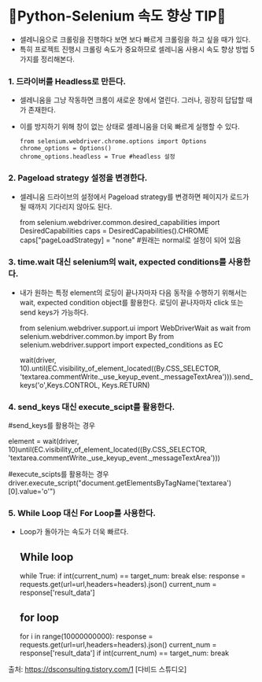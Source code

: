 # 🔔Python-Selenium 속도 향상 TIP🔔

- 셀레니움으로 크롤링을 진행하다 보면 보다 빠르게 크롤링을 하고 싶을 때가 있다.
- 특히 프로젝트 진행시 크롤링 속도가 중요하므로 셀레니움 사용시 속도 향상 방법 5가지를 정리해본다. 

###  1. 드라이버를 Headless로 만든다. 

- 셀레니움을 그냥 작동하면 크롬이 새로운 창에서 열린다. 그러나, 굉장히 답답할 때가 존재한다. 
- 이를 방지하기 위해 창이 없는 상태로 셀레니움을 더욱 빠르게 실행할 수 있다. 

      from selenium.webdriver.chrome.options import Options
      chrome_options = Options()
      chrome_options.headless = True #headless 설정


###  2. Pageload strategy 설정을 변경한다. 

- 셀레니움 드라이브의 설정에서 Pageload strategy를 변경하면 페이지가 로드가 될 때까지 기다리지 않아도 된다. 

  from selenium.webdriver.common.desired_capabilities import DesiredCapabilities
  caps = DesiredCapabilities().CHROME
  caps["pageLoadStrategy] = "none" #원래는 normal로 설정이 되어 있음


### 3. time.wait 대신 selenium의 wait, expected conditions를 사용한다. 

- 내가 원하는 특정 element의 로딩이 끝나자마자 다음 동작을 수행하기 위해서는 wait, expected condition object를 활용한다. 로딩이 끝나자마자 click 또는 send keys가 가능하다. 

  from selenium.webdriver.support.ui import WebDriverWait as wait from selenium.webdriver.common.by import By from selenium.webdriver.support import expected_conditions as EC

  wait(driver, 10).until(EC.visibility_of_element_located((By.CSS_SELECTOR, 'textarea.commentWrite._use_keyup_event._messageTextArea'))).send_keys('o',Keys.CONTROL, Keys.RETURN)


### 4. send_keys 대신 execute_scipt를 활용한다. 

#send_keys를 활용하는 경우

  element = wait(driver, 10)until(EC.visibility_of_element_located((By.CSS_SELECTOR, 'textarea.commentWrite._use_keyup_event._messageTextArea')))

  #execute_scipts를 활용하는 경우
  driver.execute_script("document.getElementsByTagName('textarea')[0].value='o'")


### 5. While Loop 대신 For Loop를 사용한다. 

- Loop가 돌아가는 속도가 더욱 빠르다. 

  ## While loop 
  while True: if int(current_num) == target_num: break else: response = requests.get(url=url,headers=headers).json() current_num = response['result_data'] 

  ## for loop 
  for i in range(10000000000): response = requests.get(url=url,headers=headers).json() current_num = response['result_data'] if int(current_num) == target_num: break

출처: https://dsconsulting.tistory.com/1 [다비드 스튜디오]


